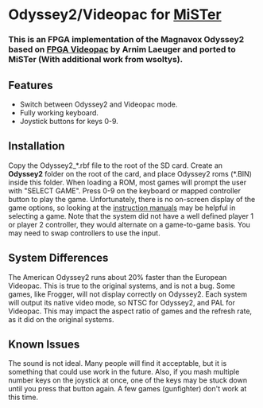 # Odyssey2/Videopac for [MiSTer](https://github.com/MiSTer-devel/Main_MiSTer/wiki) 

### This is an FPGA implementation of the Magnavox Odyssey2 based on [FPGA Videopac](http://www.fpgaarcade.com/?q=node%2F14) by Arnim Laeuger and ported to MiSTer (With additional work from wsoltys).

## Features
 * Switch between Odyssey2 and Videopac mode.
 * Fully working keyboard.
 * Joystick buttons for keys 0-9.

## Installation
Copy the Odyssey2_\*.rbf file to the root of the SD card. Create an **Odyssey2** folder on the root of the card, and place Odyssey2 roms (\*.BIN) inside this folder. When loading a ROM, most games will prompt the user with "SELECT GAME". Press 0-9 on the keyboard or mapped controller button to play the game. Unfortunately, there is no on-screen display of the game options, so looking at the [instruction manuals](https://videopac.weebly.com/) may be helpful in selecting a game. Note that the system did not have a well defined player 1 or player 2 controller, they would alternate on a game-to-game basis. You may need to swap controllers to use the input.

## System Differences
The American Odyssey2 runs about 20% faster than the European Videopac. This is true to the original systems, and is not a bug. Some games, like Frogger, will not display correctly on Odyssey2. Each system will output its native video mode, so NTSC for Odyssey2, and PAL for Videopac. This may impact the aspect ratio of games and the refresh rate, as it did on the original systems.

## Known Issues
The sound is not ideal. Many people will find it acceptable, but it is something that could use work in the future. Also, if you mash multiple number keys on the joystick at once, one of the keys may be stuck down until you press that button again. A few games (gunfighter) don't work at this time.
